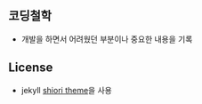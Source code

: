 ## 코딩철학 

- 개발을 하면서 어려웠던 부분이나 중요한 내용을 기록


## License

- jekyll [shiori theme](https://github.com/ellekasai/shiori)을 사용
